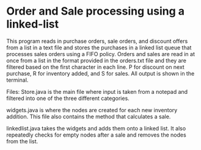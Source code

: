 # Order and Sale processing using a linked-list
This program reads in purchase orders, sale orders, and discount offers from a list in a text file and stores the purchases in a linked list queue that processes sales orders using a FIFO policy. Orders and sales are read in at once from a list in the format provided in the orders.txt file and they are filtered based on the first character in each line. P for discount on next purchase, R for inventory added, and S for sales. All output is shown in the terminal.

Files:
  Store.java is the main file where input is taken from a notepad and filtered into one of the three different categories.
  
  widgets.java is where the nodes are created for each new inventory addition. This file also contains the method that calculates a sale.
  
  linkedlist.java takes the widgets and adds them onto a linked list. It also repeatedly checks for empty nodes after a sale and removes the nodes from the list.
